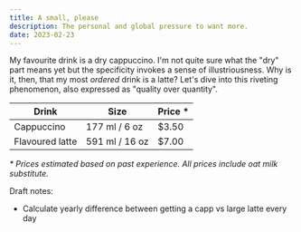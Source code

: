 ```yaml
---
title: A small, please
description: The personal and global pressure to want more.
date: 2023-02-23
---
```


My favourite drink is a dry cappuccino. I'm not quite sure what the "dry" part means yet but the specificity invokes a sense of illustriousness. Why is it, then, that my most _ordered_ drink is a latte? Let's dive into this riveting phenomenon, also expressed as "quality over quantity".

| Drink           | Size           | Price \* |
| --------------- | -------------- | -------- |
| Cappuccino      | 177 ml / 6 oz  | $3.50    |
| Flavoured latte | 591 ml / 16 oz | $7.00    |

_\* Prices estimated based on past experience. All prices include oat milk substitute._

Draft notes:

- Calculate yearly difference between getting a capp vs large latte every day
